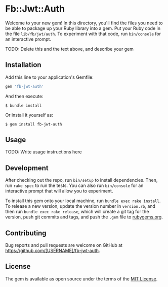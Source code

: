 # Fb::Jwt::Auth

Welcome to your new gem! In this directory, you'll find the files you need to be able to package up your Ruby library into a gem. Put your Ruby code in the file `lib/fb/jwt/auth`. To experiment with that code, run `bin/console` for an interactive prompt.

TODO: Delete this and the text above, and describe your gem

## Installation

Add this line to your application's Gemfile:

```ruby
gem 'fb-jwt-auth'
```

And then execute:

    $ bundle install

Or install it yourself as:

    $ gem install fb-jwt-auth

## Usage

TODO: Write usage instructions here

## Development

After checking out the repo, run `bin/setup` to install dependencies. Then, run `rake spec` to run the tests. You can also run `bin/console` for an interactive prompt that will allow you to experiment.

To install this gem onto your local machine, run `bundle exec rake install`. To release a new version, update the version number in `version.rb`, and then run `bundle exec rake release`, which will create a git tag for the version, push git commits and tags, and push the `.gem` file to [rubygems.org](https://rubygems.org).

## Contributing

Bug reports and pull requests are welcome on GitHub at https://github.com/[USERNAME]/fb-jwt-auth.


## License

The gem is available as open source under the terms of the [MIT License](https://opensource.org/licenses/MIT).
